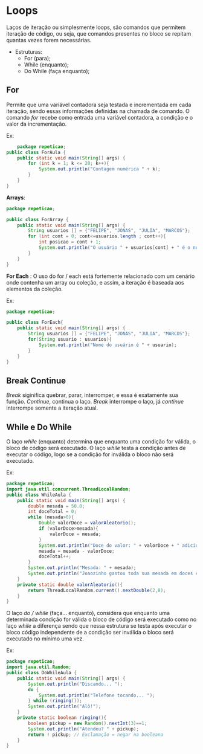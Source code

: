 __Loops__
================================

Laços de iteração ou simplesmente loops, são comandos que permitem iteração de código, ou seja, que comandos presentes no bloco se repitam quantas vezes forem necessárias.

* Estruturas:
    * For (para);
    * While (enquanto);
    * Do While (faça enquanto);

__For__
----------------

Permite que uma variável contadora seja testada e incrementada em cada iteração, sendo essas informações definidas na chamada de comando. O comando *for* recebe como entrada uma variável contadora, a condição e o valor da incrementação.

Ex:
``` java
    package repeticao;
public class ForAula {
    public static void main(String[] args) {
        for (int k = 1; k <= 20; k++){
            System.out.println("Contagem numérica " + k);
        }    
    }
}
```

__Arrays__:
``` java
package repeticao;

public class ForArray {
    public static void main(String[] args) {
        String usuarios [] = {"FELIPE", "JONAS", "JULIA", "MARCOS"};
        for (int cont = 0; cont<=usuarios.length ; cont++){
            int posicao = cont + 1;
            System.out.println("O usuário " + usuarios[cont] + " é o número " + posicao + " da fila.");
        }
    }
}
```

__For Each__ : O uso do for / each está fortemente relacionado com um cenário onde contenha um array ou coleção, e assim, a iteração é baseada aos elementos da coleção.

Ex:
``` java
package repeticao;

public class ForEach{
    public static void main(String[] args) {
        String usuarios [] = {"FELIPE", "JONAS", "JULIA", "MARCOS"};
        for(String usuario : usuarios){
            System.out.println("Nome do usuário é " + usuario);
        }
    }
}
```

**Break Continue**
-------------

_Break_ siginifica quebrar, parar, interromper, e essa é exatamente sua função. _Continue_, continua o laço. _Break_ interrompe o laço, já _continue_ interrompe somente a iteração atual.

__While e Do While__
-------------------

O laço _while_ (enquanto) determina que enquanto uma condição for válida, o bloco de código será executado. O laço _while_ testa a condição antes de executar o código, logo se a condição for inválida o bloco não será executado.

Ex:
``` java
package repeticao;
import java.util.concurrent.ThreadLocalRandom;
public class WhileAula {
    public static void main(String[] args) {
        double mesada = 50.0;
        int doceTotal = 0;
        while (mesada>0){
            Double valorDoce = valorAleatorio();
            if (valorDoce>mesada){
                valorDoce = mesada;
            }
            System.out.println("Doce do valor: " + valorDoce + " adicionado no carrinho.");
            mesada = mesada - valorDoce;
            doceTotal++;
        }
        System.out.println("Mesada: " + mesada);
        System.out.println("Joaozinho gastou toda sua mesada em doces e comrpou " + doceTotal + " doces.");
    }
    private static double valorAleatorio(){
        return ThreadLocalRandom.current().nextDouble(2,8);
    }
}
```

O laço _do / while_ (faça... enquanto), considera que enquanto uma determinada condição for válida o bloco de código será executado como no laço _while_ a diferença sendo que nessa estrutura se testa após executar o bloco código independente de a condição ser inválida o bloco será executado no mínimo uma vez.

Ex:
```java
package repeticao;
import java.util.Random;
public class DoWhileAula {
    public static void main(String[] args) {
        System.out.println("Discando... ");
        do { 
            System.out.println("Telefone tocando... ");
        } while (ringing());
        System.out.println("Alô!");
    }
    private static boolean ringing(){
        boolean pickup = new Random().nextInt(3)==1;
        System.out.println("Atendeu? " + pickup);
        return ! pickup; // Exclamação = negar na booleana
    }
}
```